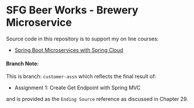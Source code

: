 # SFG Beer Works - Brewery Microservice

Source code in this repository is to support my on line courses:
* [Spring Boot Microservices with Spring Cloud](https://www.udemy.com/spring-boot-microservices-with-spring-cloud-beginner-to-guru/?couponCode=GIT_HUB2)

####  Branch Note:
This is branch: `customer-assn` which reflects the final result of:  
* Assignment 1: Create Get Endpoint with Spring MVC 

and is provided as the `Ending Source` reference as discussed in Chapter 29.

